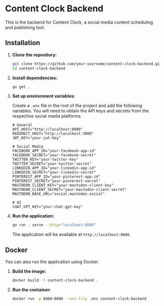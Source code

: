 # Content Clock Backend

This is the backend for Content Clock, a social media content scheduling and publishing tool.

## Installation

1.  **Clone the repository:**

    ```bash
    git clone https://github.com/your-username/content-clock-backend.git
    cd content-clock-backend
    ```

2.  **Install dependencies:**

    ```bash
    go get .
    ```

3.  **Set up environment variables:**

    Create a `.env` file in the root of the project and add the following variables. You will need to obtain the API keys and secrets from the respective social media platforms.

    ```
    # General
    API_HOST="http://localhost:8080"
    REDIRECT_HOST="http://localhost:3000"
    JWT_KEY="your-jwt-key"

    # Social Media
    FACEBOOK_APP_ID="your-facebook-app-id"
    FACEBOOK_SECRET="your-facebook-secret"
    TWITTER_KEY="your-twitter-key"
    TWITTER_SECRET="your-twitter-secret"
    LINKEDIN_APP_ID="your-linkedin-app-id"
    LINKEDIN_SECRET="your-linkedin-secret"
    PINTEREST_APP_ID="your-pinterest-app-id"
    PINTEREST_SECRET="your-pinterest-secret"
    MASTODON_CLIENT_KEY="your-mastodon-client-key"
    MASTODON_CLIENT_SECRET="your-mastodon-client-secret"
    MASTODON_BASE_URL="social.mastodon.social"

    # AI
    CHAT_GPT_KEY="your-chat-gpt-key"
    ```

4.  **Run the application:**

    ```bash
    go run . serve --http="localhost:8080"
    ```

    The application will be available at `http://localhost:8080`.

## Docker

You can also run the application using Docker.

1.  **Build the image:**

    ```bash
    docker build -t content-clock-backend .
    ```

2.  **Run the container:**

    ```bash
    docker run -p 8080:8080 --env-file .env content-clock-backend
    ```
